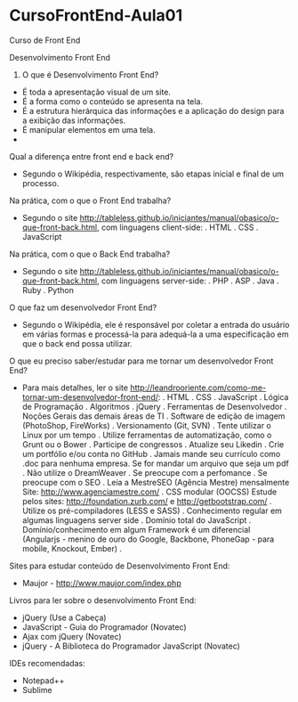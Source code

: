 # CursoFrontEnd-Aula01
Curso de Front End

Desenvolvimento Front End

1) O que é Desenvolvimento Front End?
- É toda a apresentação visual de um site.
- É a forma como o conteúdo se apresenta na tela.
- É a estrutura hierárquica das informações e a aplicação do design para a exibição das informações.
- É manipular elementos em uma tela.
- 


Qual a diferença entre front end e back end?
- Segundo o Wikipédia, respectivamente, são etapas inicial e final de um processo.

Na prática, com o que o Front End trabalha?
- Segundo o site http://tableless.github.io/iniciantes/manual/obasico/o-que-front-back.html, com linguagens client-side:
  . HTML
  . CSS
  . JavaScript

Na prática, com o que o Back End trabalha?
- Segundo o site http://tableless.github.io/iniciantes/manual/obasico/o-que-front-back.html, com linguagens server-side:
  . PHP
  . ASP
  . Java
  . Ruby
  . Python

O que faz um desenvolvedor Front End?
- Segundo o Wikipédia, ele é responsável por coletar a entrada do usuário em várias formas e processá-la para adequá-la a uma especificação em que o back end possa utilizar.

O que eu preciso saber/estudar para me tornar um desenvolvedor Front End?
- Para mais detalhes, ler o site http://leandrooriente.com/como-me-tornar-um-desenvolvedor-front-end/:
  . HTML
  . CSS
  . JavaScript
  . Lógica de Programação
  . Algoritmos
  . jQuery
  . Ferramentas de Desenvolvedor
  . Noções Gerais das demais áreas de TI
  . Software de edição de imagem (PhotoShop, FireWorks)
  . Versionamento (Git, SVN)
  . Tente utilizar o Linux por um tempo
  . Utilize ferramentas de automatização, como o Grunt ou o Bower
  . Participe de congressos
  . Atualize seu Likedin
  . Crie um portfólio e/ou conta no GitHub
  . Jamais mande seu currículo como .doc para nenhuma empresa. Se for mandar um arquivo que seja um pdf
  . Não utilize o DreamWeaver
  . Se preocupe com a perfomance
  . Se preocupe com o SEO
  . Leia a MestreSEO (Agência Mestre) mensalmente Site: http://www.agenciamestre.com/
  . CSS modular (OOCSS) Estude pelos sites: http://foundation.zurb.com/ e http://getbootstrap.com/
  . Utilize os pré-compiladores (LESS e SASS)
  . Conhecimento regular em algumas linguagens server side
  . Domínio total do JavaScript
  . Domínio/conhecimento em algum Framework é um diferencial (Angularjs - menino de ouro do Google, Backbone, PhoneGap - para mobile, Knockout, Ember)
  . 
  

Sites para estudar conteúdo de Desenvolvimento Front End:
- Maujor - http://www.maujor.com/index.php

Livros para ler sobre o desenvolvimento Front End:
- jQuery (Use a Cabeça)
- JavaScript - Guia do Programador (Novatec)
- Ajax com jQuery (Novatec)
- jQuery - A Biblioteca do Programador JavaScript (Novatec)

IDEs recomendadas:
- Notepad++
- Sublime
